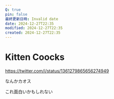 ```yaml
---
Q: true
pin: false
最終更新日時: Invalid date
date: 2024-12-27T22:35
modified: 2024-12-27T22:35
created: 2024-12-27T22:35
---
```

# Kitten Coocks

https://twitter.com/i/status/1361279865656274949

なんかカオス

これ面白いかもしれない